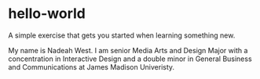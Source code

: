 # hello-world
A simple exercise that gets you started when learning something new.

My name is Nadeah West. I am senior Media Arts and Design Major with a concentration in Interactive Design and a double minor in General Business and Communications at James Madison Univeristy. 
